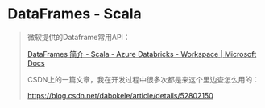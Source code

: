 # DataFrames - Scala

> 微软提供的Dataframe常用API：
>
> [DataFrames 简介 - Scala - Azure Databricks - Workspace | Microsoft Docs](https://docs.microsoft.com/zh-cn/azure/databricks/spark/latest/dataframes-datasets/introduction-to-dataframes-scala)
>
> CSDN上的一篇文章，我在开发过程中很多次都是来这个里边查怎么用的：
>
> https://blog.csdn.net/dabokele/article/details/52802150

